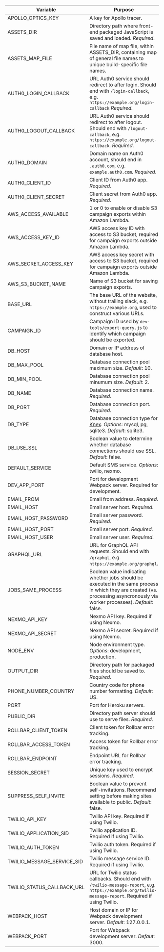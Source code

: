Variable                          | Purpose
----------------------------------|----------------------------------
APOLLO_OPTICS_KEY                 | A key for Apollo tracer.
ASSETS_DIR                        | Directory path where front-end packaged JavaScript is saved and loaded. _Required_.
ASSETS_MAP_FILE                   | File name of map file, within ASSETS_DIR, containing map of general file names to unique build-specific file names.
AUTH0_LOGIN_CALLBACK              | URL Auth0 service should redirect to after login. Should end with `/login-callback`, e.g. `https://example.org/login-callback` _Required_.
AUTH0_LOGOUT_CALLBACK             | URL Auth0 service should redirect to after logout. Should end with `/logout-callback`, e.g. `https://example.org/logout-callback`. _Required_.
AUTH0_DOMAIN                      | Domain name on Auth0 account, should end in `.auth0.com`, e.g. `example.auth0.com`. _Required_.
AUTH0_CLIENT_ID                   | Client ID from Auth0 app. _Required_.
AUTH0_CLIENT_SECRET               | Client secret from Auth0 app. _Required_.
AWS_ACCESS_AVAILABLE              | 1 or 0 to enable or disable S3 campaign exports within Amazon Lambda.
AWS_ACCESS_KEY_ID                 | AWS access key ID with access to S3 bucket, required for campaign exports outside Amazon Lambda.
AWS_SECRET_ACCESS_KEY             | AWS access key secret with access to S3 bucket, required for campaign exports outside Amazon Lambda.
AWS_S3_BUCKET_NAME                | Name of S3 bucket for saving campaign exports.
BASE_URL                          | The base URL of the website, without trailing slack, e.g. `https://example.org`, used to construct various URLs.
CAMPAIGN_ID                       | Campaign ID used by `dev-tools/export-query.js` to identify which campaign should be exported.
DB_HOST                           | Domain or IP address of database host.
DB_MAX_POOL                       | Database connection pool maximum size. _Default_: 10.
DB_MIN_POOL                       | Database connection pool minumum size. _Default_: 2.
DB_NAME                           | Database connection name. _Required_.
DB_PORT                           | Database connection port. _Required_.
DB_TYPE                           | Database connection type for [Knex](http://knexjs.org/#Installation-client). _Options_: mysql, pg, sqlite3. _Default_: sqlite3.
DB_USE_SSL                        | Boolean value to determine whether database connections should use SSL. _Default_: false.
DEFAULT_SERVICE                   | Default SMS service. _Options_: twilio, nexmo.
DEV_APP_PORT                      | Port for development Webpack server. Required for development.
EMAIL_FROM                        | Email from address. _Required_.
EMAIL_HOST                        | Email server host. _Required_.
EMAIL_HOST_PASSWORD               | Email server password. _Required_.
EMAIL_HOST_PORT                   | Email server port. _Required_.
EMAIL_HOST_USER                   | Email server user. _Required_.
GRAPHQL_URL                       | URL for GraphQL API requests. Should end with `/graphql`, e.g. `https://example.org/graphql`.
JOBS_SAME_PROCESS                 | Boolean value indicating whether jobs should be executed in the same process in which they are created (vs. processing asyncronously via worker processes). _Default_: false.
NEXMO_API_KEY                     | Nexmo API key. Required if using Nexmo.
NEXMO_API_SECRET                  | Nexmo API secret. Required if using Nexmo.
NODE_ENV                          | Node environment type. _Options_: development, production.
OUTPUT_DIR                        | Directory path for packaged files should be saved to. _Required_.
PHONE_NUMBER_COUNTRY              | Country code for phone number formatting. _Default_: US.
PORT                              | Port for Heroku servers.
PUBLIC_DIR                        | Directory path server should use to serve files. _Required_.
ROLLBAR_CLIENT_TOKEN              | Client token for Rollbar error tracking.
ROLLBAR_ACCESS_TOKEN              | Access token for Rollbar error tracking.
ROLLBAR_ENDPOINT                  | Endpoint URL for Rollbar error tracking.
SESSION_SECRET                    | Unique key used to encrypt sessions. _Required_.
SUPPRESS_SELF_INVITE              | Boolean value to prevent self-invitations. Recommend setting before making sites available to public. _Default_: false.
TWILIO_API_KEY                    | Twilio API key. Required if using Twilio.
TWILIO_APPLICATION_SID            | Twilio application ID. Required if using Twilio.
TWILIO_AUTH_TOKEN                 | Twilio auth token. Required if using Twilio.
TWILIO_MESSAGE_SERVICE_SID        | Twilio message service ID. Required if using Twilio.
TWILIO_STATUS_CALLBACK_URL        | URL for Twilio status callbacks. Should end with `/twilio-message-report`, e.g. `https://example.org/twilio-message-report`. Required if using Twilio.
WEBPACK_HOST                      | Host domain or IP for Webpack development server. _Default_: 127.0.0.1.
WEBPACK_PORT                      | Port for Webpack development server. _Defaut_: 3000.

